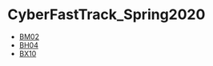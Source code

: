 # CyberFastTrack_Spring2020
* [BM02](https://github.com/kionchan7/CyberFastTrack_Summer2020/tree/main/BM02)
* [BH04](https://github.com/kionchan7/CyberFastTrack_Summer2020/tree/main/BH04)
* [BX10](https://github.com/kionchan7/CyberFastTrack_Summer2020/tree/main/BX10)
